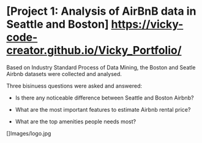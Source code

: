# [Project 1: Analysis of AirBnB data in Seattle and Boston] https://vicky-code-creator.github.io/Vicky_Portfolio/

Based on Industry Standard Process of Data Mining, the Boston and Seatle Airbnb datasets were collected and analysed. 

Three bisinuess questions were asked and answered:

 * Is there any noticeable difference between Seattle and Boston Airbnb?

 * What are the most important features to estimate Airbnb rental price?

 * What are the top amenities people needs most?

[]Images/logo.jpg

